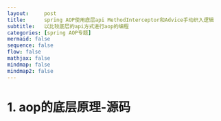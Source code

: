 ```yaml
---
layout:     post
title:      spring AOP使用底层api MethodInterceptor和Advice手动织入逻辑
subtitle:   以比较底层的api方式进行aop的编程
categories: [spring AOP专题]
mermaid: false
sequence: false
flow: false
mathjax: false
mindmap: false
mindmap2: false
---
```


# 1. aop的底层原理-源码
